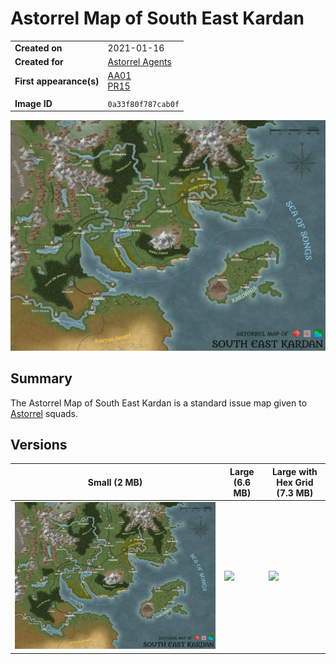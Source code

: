 # Astorrel Map of South East Kardan

|||
| --- | --- |
| **Created on** | 2021-01-16 |
| **Created for** | [Astorrel Agents](../campaigns/C2-astorrel-agents.md) |
| **First appearance(s)** | [AA01](../sessions/AA01.md)<br>[PR15](../sessions/PR15.md) |
||
| **Image ID** | `0a33f80f787cab0f` |

<img src="https://raw.githubusercontent.com/jesskelsall/astarus-images/main/maps/0a33f80f787cab0f-sm.jpg" />

## Summary

The Astorrel Map of South East Kardan is a standard issue map given to [Astorrel](../organisations/government/astorrel/astorrel.md) squads.

## Versions

| Small (2 MB) | Large (6.6 MB) | Large with Hex Grid (7.3 MB) |
| --- | --- | --- |
| <img src="https://raw.githubusercontent.com/jesskelsall/astarus-images/main/maps/0a33f80f787cab0f-sm.jpg" /> | <img src="https://raw.githubusercontent.com/jesskelsall/astarus-images/main/maps/0a33f80f787cab0f-lg.jpg" /> | <img src="https://raw.githubusercontent.com/jesskelsall/astarus-images/main/maps/0a33f80f787cab0f-gd.jpg" /> |
